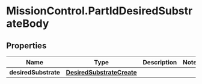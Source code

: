 # MissionControl.PartIdDesiredSubstrateBody

## Properties
Name | Type | Description | Notes
------------ | ------------- | ------------- | -------------
**desiredSubstrate** | [**DesiredSubstrateCreate**](DesiredSubstrateCreate.md) |  | 
